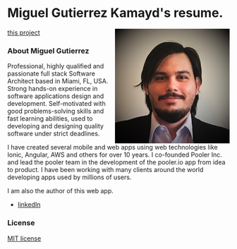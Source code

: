 # Miguel Gutierrez Kamayd's resume.

<img src="https://github.com/mkamayd/mkamayd.github.io/blob/master/src/app/images/migue.png" align="right" height="260"/>

[this project](http://mkamayd.github.io)

### About Miguel Gutierrez

Professional, highly qualified and passionate full stack Software Architect based in Miami, FL, USA. Strong hands-on experience in software applications design and development. Self-motivated with good problems-solving skills and fast learning abilities, used to developing and designing quality software under strict deadlines.

I have created several mobile and web apps using web technologies like Ionic, Angular, AWS and others for over 10 years. I co-founded Pooler Inc. and lead the pooler team in the development of the pooler.io app from idea to product. I have been working with many clients around the world developing apps used by millions of users.

I am also the author of this web app.
* [linkedIn](https://www.linkedin.com/in/miguelgutierrezkamayd)

### License
[MIT license](https://github.com/mkamayd/mkamayd.github.io/blob/master/LICENSE)  

